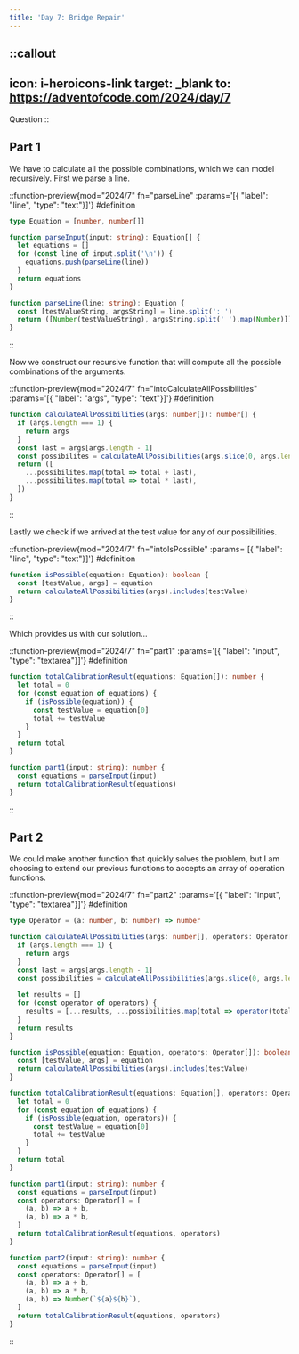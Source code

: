 ```yaml
---
title: 'Day 7: Bridge Repair'
---
```


::callout
---
icon: i-heroicons-link
target: _blank
to: https://adventofcode.com/2024/day/7
---
Question
::

## Part 1

We have to calculate all the possible combinations, which we can model recursively. 
First we parse a line.

::function-preview{mod="2024/7" fn="parseLine" :params='[{ "label": "line", "type": "text"}]'}
#definition
```typescript
type Equation = [number, number[]]

function parseInput(input: string): Equation[] {
  let equations = []
  for (const line of input.split('\n')) {
    equations.push(parseLine(line))
  }
  return equations
}

function parseLine(line: string): Equation {
  const [testValueString, argsString] = line.split(': ')
  return ([Number(testValueString), argsString.split(' ').map(Number)])
}
```
::

Now we construct our recursive function that will compute all the possible combinations of the arguments.

::function-preview{mod="2024/7" fn="intoCalculateAllPossibilities" :params='[{ "label": "args", "type": "text"}]'}
#definition
```typescript
function calculateAllPossibilities(args: number[]): number[] {
  if (args.length === 1) {
    return args
  }
  const last = args[args.length - 1]
  const possibilites = calculateAllPossibilities(args.slice(0, args.length - 1))
  return ([
    ...possibilites.map(total => total + last),
    ...possibilites.map(total => total * last),
  ])
}
```
::

Lastly we check if we arrived at the test value for any of our possibilities.

::function-preview{mod="2024/7" fn="intoIsPossible" :params='[{ "label": "line", "type": "text"}]'}
#definition
```typescript
function isPossible(equation: Equation): boolean {
  const [testValue, args] = equation
  return calculateAllPossibilities(args).includes(testValue)
}
```
::

Which provides us with our solution...

::function-preview{mod="2024/7" fn="part1" :params='[{ "label": "input", "type": "textarea"}]'}
#definition
```typescript
function totalCalibrationResult(equations: Equation[]): number {
  let total = 0
  for (const equation of equations) {
    if (isPossible(equation)) {
      const testValue = equation[0]
      total += testValue
    }
  }
  return total
}

function part1(input: string): number {
  const equations = parseInput(input)
  return totalCalibrationResult(equations)
}
```
::

## Part 2

We could make another function that quickly solves the problem, but I am choosing to extend our previous functions to accepts an array of operation functions.


::function-preview{mod="2024/7" fn="part2" :params='[{ "label": "input", "type": "textarea"}]'}
#definition
```typescript
type Operator = (a: number, b: number) => number

function calculateAllPossibilities(args: number[], operators: Operator[]): number[] {
  if (args.length === 1) {
    return args
  }
  const last = args[args.length - 1]
  const possibilities = calculateAllPossibilities(args.slice(0, args.length - 1), operators)
  
  let results = []
  for (const operator of operators) {
    results = [...results, ...possibilities.map(total => operator(total, last))]
  }
  return results
}

function isPossible(equation: Equation, operators: Operator[]): boolean {
  const [testValue, args] = equation
  return calculateAllPossibilities(args).includes(testValue)
}

function totalCalibrationResult(equations: Equation[], operators: Operator[]): number {
  let total = 0
  for (const equation of equations) {
    if (isPossible(equation, operators)) {
      const testValue = equation[0]
      total += testValue
    }
  }
  return total
}

function part1(input: string): number {
  const equations = parseInput(input)
  const operators: Operator[] = [
    (a, b) => a + b,
    (a, b) => a * b,
  ]
  return totalCalibrationResult(equations, operators)
}

function part2(input: string): number {
  const equations = parseInput(input)
  const operators: Operator[] = [
    (a, b) => a + b,
    (a, b) => a * b,
    (a, b) => Number(`${a}${b}`),
  ]
  return totalCalibrationResult(equations, operators)
}
```
::
